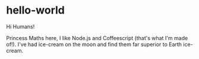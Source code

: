 # hello-world

Hi Humans!

Princess Maths here, I like Node.js and Coffeescript (that's what I'm made of!).
I've had ice-cream on the moon and find them far superior to Earth ice-cream.
